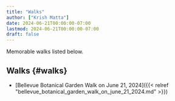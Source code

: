 ```yaml
---
title: "Walks"
author: ["Krish Matta"]
date: 2024-06-21T00:00:00-07:00
lastmod: 2024-06-21T00:00:00-07:00
draft: false
---
```


Memorable walks listed below.


## Walks {#walks}

-   [Bellevue Botanical Garden Walk on June 21, 2024]({{< relref "bellevue_botanical_garden_walk_on_june_21_2024.md" >}})
